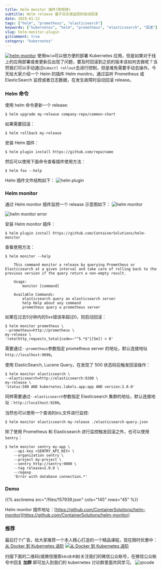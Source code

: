 ```yaml
---
title: Helm monitor 插件(附视频)
subtitle: Helm release 基于日志或监控的自动回滚
date: 2019-01-22
tags: ["helm", "prometheus", "elasticsearch"]
keywords: ["kubernetes", "helm", "prometheus", "elasticsearch", "回滚"]
slug: helm-monitor-plugin
gitcomment: true
category: "kubernetes"
---
```

[![helm monitor](https://ws4.sinaimg.cn/large/006tNc79gy1fzf9qf4e2yj30z60toqa4.jpg)](/post/helm-monitor-plugin/)
使用`Helm`可以很方便的部署 Kubernetes 应用，但是如果对于线上的应用部署或者更新后出现了问题，要及时回滚到之前的版本该如何去做呢？当然我们可以手动通过`kubectl rollout`去进行控制，但是难免需要手动去操作。今天给大家介绍一个 Helm 的插件 Helm monitro，通过监听 Prometheus 或 ElasticSearch 监控或者日志数据，在发生故障时自动回滚 release。

<!--more-->

### Helm 命令

使用 helm 命令更新一个 release:
```shell
$ helm upgrade my-release company-repo/common-chart
```

如果需要回滚：
```shell
$ helm rollback my-release
```

安装 Helm 插件：
```shell
$ helm plugin install https://github.com/repo/name
```

然后可以使用下面命令查看插件使用方法：
```shell
$ helm foo --help
```

Helm 插件文件结构如下：
![helm plugin](https://ws4.sinaimg.cn/large/006tNc79gy1fzf9bsy1c9j31gm0my7av.jpg)

### Helm monitor
通过 Helm monitor 插件监控一个 release 示意图如下：
![helm monitor](https://ws1.sinaimg.cn/large/006tNc79gy1fzf9dmdpfbj31fk0my17e.jpg)

![helm monitor error](https://ws4.sinaimg.cn/large/006tNc79gy1fzf9eic4bhj31gk0mewse.jpg)

安装 Helm monitor 插件：
```shell
$ helm plugin install https://github.com/ContainerSolutions/helm-monitor
```

查看使用方法：
```shell
$ helm monitor --help

    This command monitor a release by querying Prometheus or Elasticsearch at a given interval and take care of rolling back to the previous version if the query return a non-empty result.

    Usage:
        monitor [command]

    Available Commands:
        elasticsearch query an elasticsearch server
        help Help about any command
        prometheus query a prometheus server
```

如果在过去5分钟内的5xx错误率超过0，则启动回滚：
```shell
$ helm monitor prometheus \
--prometheus=http://prometheus \
my-release \
'rate(http_requests_total{code=~"^5.*$"}[5m]) > 0'
```

需要通过`--prometheus`参数指定 prometheus server 的地址，默认连接地址`http://localhost:9090`。


使用 ElasticSearch, Lucene Query，在发现了 500 状态码后触发回滚操作：
```shell
$ helm monitor elasticsearch \
--elasticsearch=http://elasticsearch:9200 \
my-release \
'status:500 AND kubernetes.labels.app:app AND version:2.0.0'
```

同样需要通过`--elasticsearch`参数指定 Elasticsearch 集群的地址，默认连接地址：`http://localhost:9200`。

当然也可以使用一个查询的`DSL`文件进行监控:
```shell
$ helm monitor elasticsearch my-release ./elasticsearch-query.json
```

除了使用 Prometheus 和 Elasticsearch 进行监控触发回滚之外，也可以使用`Sentry`：
```shell
$ helm monitor sentry my-app \
    --api-key <SENTRY_API_KEY> \
    --organization sentry \
    --project my-project \
    --sentry http://sentry:9000 \
    --tag release=2.0.0 \
    --regexp
    'Error with database connection.*'
```

### Demo
{{% asciinema src="/files/157939.json" cols="145" rows="45" %}}

Helm monitor 插件地址：[https://github.com/ContainerSolutions/helm-monitor](https://github.com/ContainerSolutions/helm-monitor)

### 推荐
最后打个广告，给大家推荐一个本人精心打造的一个精品课程，现在限时优惠中：[从 Docker 到 Kubernetes 进阶](https://youdianzhishi.com/course/6n8xd6/)
[![从 Docker 到 Kubernetes 进阶](http://sdn.haimaxy.com/covers/2018/4/21/c4082e0f09c746aa848279a2567cffed.png)](https://youdianzhishi.com/course/6n8xd6/)

扫描下面的二维码(或微信搜索`k8s技术圈`)关注我们的微信公众帐号，在微信公众帐号中回复 **加群** 即可加入到我们的 kubernetes 讨论群里面共同学习。
![qrcode](/img/posts/qrcode_for_gh_d6dd87b6ceb4_430.jpg)
